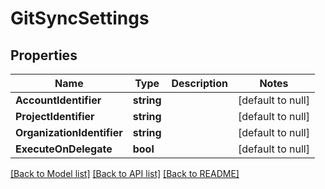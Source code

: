 # GitSyncSettings

## Properties
Name | Type | Description | Notes
------------ | ------------- | ------------- | -------------
**AccountIdentifier** | **string** |  | [default to null]
**ProjectIdentifier** | **string** |  | [default to null]
**OrganizationIdentifier** | **string** |  | [default to null]
**ExecuteOnDelegate** | **bool** |  | [default to null]

[[Back to Model list]](../README.md#documentation-for-models) [[Back to API list]](../README.md#documentation-for-api-endpoints) [[Back to README]](../README.md)

